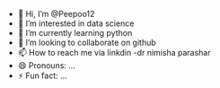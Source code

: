 - 👋 Hi, I’m @Peepoo12
- 👀 I’m interested in data science
- 🌱 I’m currently learning python
- 💞️ I’m looking to collaborate on github
- 📫 How to reach me via linkdin -dr nimisha parashar
- 😄 Pronouns: ...
- ⚡ Fun fact: ...

<!---
Peepoo12/Peepoo12 is a ✨ special ✨ repository because its `README.md` (this file) appears on your GitHub profile.
You can click the Preview link to take a look at your changes.
--->
